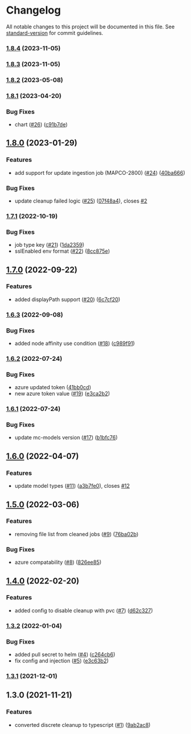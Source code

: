 # Changelog

All notable changes to this project will be documented in this file. See [standard-version](https://github.com/conventional-changelog/standard-version) for commit guidelines.

### [1.8.4](https://github.com/MapColonies/discrete-cleanup/compare/v1.8.3...v1.8.4) (2023-11-05)

### [1.8.3](https://github.com/MapColonies/discrete-cleanup/compare/v1.8.2...v1.8.3) (2023-11-05)

### [1.8.2](https://github.com/MapColonies/discrete-cleanup/compare/v1.8.1...v1.8.2) (2023-05-08)

### [1.8.1](https://github.com/MapColonies/discrete-cleanup/compare/v1.8.0...v1.8.1) (2023-04-20)


### Bug Fixes

* chart ([#26](https://github.com/MapColonies/discrete-cleanup/issues/26)) ([c91b7de](https://github.com/MapColonies/discrete-cleanup/commit/c91b7defc2b4be366b49a7e1bd8e9c9c3c675423))

## [1.8.0](https://github.com/MapColonies/discrete-cleanup/compare/v1.7.1...v1.8.0) (2023-01-29)


### Features

* add support for update ingestion job (MAPCO-2800) ([#24](https://github.com/MapColonies/discrete-cleanup/issues/24)) ([40ba666](https://github.com/MapColonies/discrete-cleanup/commit/40ba6666a21a76f47bde51fcfd6a98fa0564a771))


### Bug Fixes

* update cleanup failed logic ([#25](https://github.com/MapColonies/discrete-cleanup/issues/25)) ([07f48a4](https://github.com/MapColonies/discrete-cleanup/commit/07f48a4cb9095bc7f36d100952f873966185144e)), closes [#2](https://github.com/MapColonies/discrete-cleanup/issues/2)

### [1.7.1](https://github.com/MapColonies/discrete-cleanup/compare/v1.7.0...v1.7.1) (2022-10-19)


### Bug Fixes

* job type key ([#21](https://github.com/MapColonies/discrete-cleanup/issues/21)) ([1da2359](https://github.com/MapColonies/discrete-cleanup/commit/1da235937292d526bbf46f67ea6b05889f3c2f54))
* sslEnabled env format ([#22](https://github.com/MapColonies/discrete-cleanup/issues/22)) ([8cc875e](https://github.com/MapColonies/discrete-cleanup/commit/8cc875e2e6796f97f43c555b5ea24ae3f3ca96d8))

## [1.7.0](https://github.com/MapColonies/discrete-cleanup/compare/v1.6.3...v1.7.0) (2022-09-22)


### Features

* added displayPath support ([#20](https://github.com/MapColonies/discrete-cleanup/issues/20)) ([6c7cf20](https://github.com/MapColonies/discrete-cleanup/commit/6c7cf201806d55fcaed21a425febb492a92e853c))

### [1.6.3](https://github.com/MapColonies/discrete-cleanup/compare/v1.6.2...v1.6.3) (2022-09-08)


### Bug Fixes

* added node affinity use condition ([#18](https://github.com/MapColonies/discrete-cleanup/issues/18)) ([c989f91](https://github.com/MapColonies/discrete-cleanup/commit/c989f9122a044101b37ce43356c607fb8a82b620))

### [1.6.2](https://github.com/MapColonies/discrete-cleanup/compare/v1.6.1...v1.6.2) (2022-07-24)


### Bug Fixes

* azure updated token ([41bb0cd](https://github.com/MapColonies/discrete-cleanup/commit/41bb0cd31318ffb86e1cba51d2725d7124800edc))
* new azure token value ([#19](https://github.com/MapColonies/discrete-cleanup/issues/19)) ([e3ca2b2](https://github.com/MapColonies/discrete-cleanup/commit/e3ca2b2026dcd00e66bbc95f5339803bb51a5bf7))

### [1.6.1](https://github.com/MapColonies/discrete-cleanup/compare/v1.6.0...v1.6.1) (2022-07-24)


### Bug Fixes

* update mc-models version ([#17](https://github.com/MapColonies/discrete-cleanup/issues/17)) ([b1bfc76](https://github.com/MapColonies/discrete-cleanup/commit/b1bfc762d3ccdfdfdbed686e8317bb2bc12b9dc0))

## [1.6.0](https://github.com/MapColonies/discrete-cleanup/compare/v1.5.0...v1.6.0) (2022-04-07)


### Features

* update model types ([#11](https://github.com/MapColonies/discrete-cleanup/issues/11)) ([a3b7fe0](https://github.com/MapColonies/discrete-cleanup/commit/a3b7fe010e8effcd5a23f64c78cad5088f4776a4)), closes [#12](https://github.com/MapColonies/discrete-cleanup/issues/12)

## [1.5.0](https://github.com/MapColonies/discrete-cleanup/compare/v1.4.0...v1.5.0) (2022-03-06)


### Features

* removing file list from cleaned jobs ([#9](https://github.com/MapColonies/discrete-cleanup/issues/9)) ([76ba02b](https://github.com/MapColonies/discrete-cleanup/commit/76ba02b6ebe799b6828fae2ae87e4825e88babc2))


### Bug Fixes

* azure compatability ([#8](https://github.com/MapColonies/discrete-cleanup/issues/8)) ([826ee85](https://github.com/MapColonies/discrete-cleanup/commit/826ee85a55ec2baa3f4854455b5f5e6470989881))

## [1.4.0](https://github.com/MapColonies/discrete-cleanup/compare/v1.3.2...v1.4.0) (2022-02-20)


### Features

* added config to disable cleanup with pvc ([#7](https://github.com/MapColonies/discrete-cleanup/issues/7)) ([d62c327](https://github.com/MapColonies/discrete-cleanup/commit/d62c3276b28469093fa17428df518dda6de7fc0a))

### [1.3.2](https://github.com/MapColonies/discrete-cleanup/compare/v1.3.1...v1.3.2) (2022-01-04)


### Bug Fixes

* added pull secret to helm ([#4](https://github.com/MapColonies/discrete-cleanup/issues/4)) ([c264cb6](https://github.com/MapColonies/discrete-cleanup/commit/c264cb6a21cac793bae91138bee3920c7ebc1276))
* fix config and injection ([#5](https://github.com/MapColonies/discrete-cleanup/issues/5)) ([e3c63b2](https://github.com/MapColonies/discrete-cleanup/commit/e3c63b2133a7049635b81146fed5e5b94e559423))

### [1.3.1](https://github.com/MapColonies/discrete-cleanup/compare/v1.3.0...v1.3.1) (2021-12-01)

## 1.3.0 (2021-11-21)


### Features

* converted discrete cleanup to typescript ([#1](https://github.com/MapColonies/discrete-cleanup/issues/1)) ([9ab2ac8](https://github.com/MapColonies/discrete-cleanup/commit/9ab2ac8e73c88b6c5d61ae31963f651f68dfc50c))
